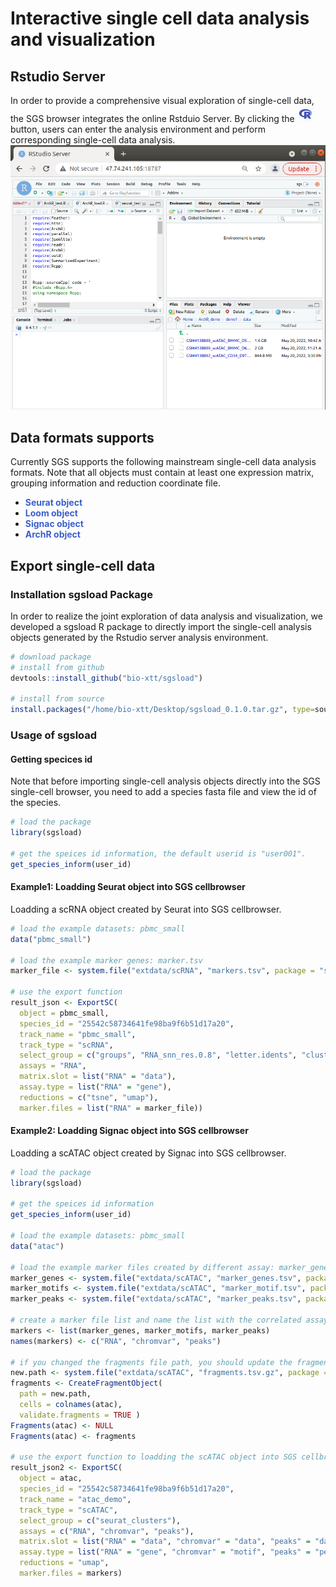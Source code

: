 # Interactive single cell data analysis and visualization
## Rstudio Server
In order to provide a comprehensive visual exploration of single-cell data, the SGS browser integrates the online Rstduio Server. By clicking the ![Rstudio Server](/pictures/4_18.1.png) button, users can enter the analysis environment and perform corresponding single-cell data analysis.
![Rstudio Server](/pictures/4_18.2.png)

## Data formats supports
Currently SGS supports the following mainstream single-cell data analysis formats. Note that all objects must contain at least one expression matrix, grouping information and reduction coordinate file.

+ <b><font color=#3A5FCD>Seurat object</font></b>
+ <b><font color=#3A5FCD>Loom object</font></b>
+ <b><font color=#3A5FCD>Signac object</font></b>
+ <b><font color=#3A5FCD>ArchR object</font></b>

## Export single-cell data 
### Installation sgsload Package
In order to realize the joint exploration of data analysis and visualization, we developed a sgsload R package to directly import the single-cell analysis objects generated by the Rstudio server analysis environment.

```R
# download package
# install from github
devtools::install_github("bio-xtt/sgsload") 

# install from source
install.packages("/home/bio-xtt/Desktop/sgsload_0.1.0.tar.gz", type=source)
```

### Usage of sgsload
#### Getting specices id
Note that before importing single-cell analysis objects directly into the SGS single-cell browser, you need to add a species fasta file and view the id of the species.
```R
# load the package
library(sgsload)

# get the speices id information, the default userid is "user001".
get_species_inform(user_id)
```

#### Example1: Loadding Seurat object into SGS cellbrowser
Loadding a scRNA object created by Seurat into SGS cellbrowser.
```R
# load the example datasets: pbmc_small
data("pbmc_small")

# load the example marker genes: marker.tsv
marker_file <- system.file("extdata/scRNA", "markers.tsv", package = "sgsload")

# use the export function
result_json <- ExportSC(
  object = pbmc_small,
  species_id = "25542c58734641fe98ba9f6b51d17a20",
  track_name = "pbmc_small",
  track_type = "scRNA",
  select_group = c("groups", "RNA_snn_res.0.8", "letter.idents", "cluster"),
  assays = "RNA",
  matrix.slot = list("RNA" = "data"),
  assay.type = list("RNA" = "gene"),
  reductions = c("tsne", "umap"),
  marker.files = list("RNA" = marker_file))
```


#### Example2: Loadding Signac object into SGS cellbrowser
Loadding a scATAC object created by Signac into SGS cellbrowser.
```R
# load the package
library(sgsload)

# get the speices id information
get_species_inform(user_id)

# load the example datasets: pbmc_small
data("atac")

# load the example marker files created by different assay: marker_gene.tsv、marker_motif.tsv、marker_peak.tsv
marker_genes <- system.file("extdata/scATAC", "marker_genes.tsv", package = "sgsload")
marker_motifs <- system.file("extdata/scATAC", "marker_motif.tsv", package = "sgsload")
marker_peaks <- system.file("extdata/scATAC", "marker_peaks.tsv", package = "sgsload")

# create a marker file list and name the list with the correlated assay name
markers <- list(marker_genes, marker_motifs, marker_peaks)
names(markers) <- c("RNA", "chromvar", "peaks")

# if you changed the fragments file path, you should update the fragments file path sorted in the signac object
new.path <- system.file("extdata/scATAC", "fragments.tsv.gz", package = "sgsload")
fragments <- CreateFragmentObject(
  path = new.path,
  cells = colnames(atac),
  validate.fragments = TRUE )
Fragments(atac) <- NULL
Fragments(atac) <- fragments

# use the export function to loadding the scATAC object into SGS cellbrowser
result_json2 <- ExportSC(
  object = atac,
  species_id = "25542c58734641fe98ba9f6b51d17a20",
  track_name = "atac_demo",
  track_type = "scATAC",
  select_group = c("seurat_clusters"),
  assays = c("RNA", "chromvar", "peaks"),
  matrix.slot = list("RNA" = "data", "chromvar" = "data", "peaks" = "data"),
  assay.type = list("RNA" = "gene", "chromvar" = "motif", "peaks" = "peak"),
  reductions = "umap",
  marker.files = markers)
```